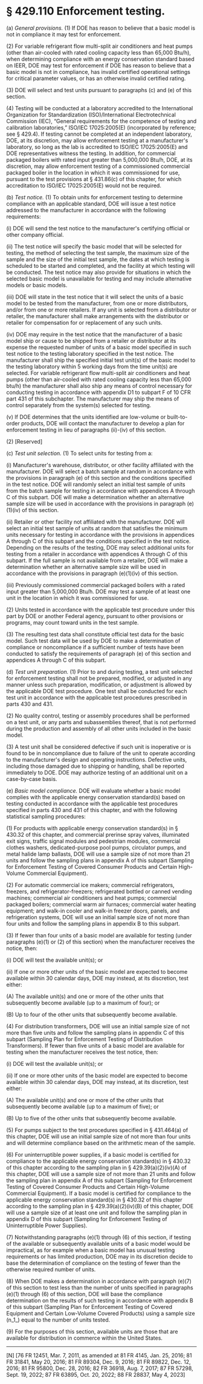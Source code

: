 # § 429.110   Enforcement testing.

(a) *General provisions.* (1) If DOE has reason to believe that a basic model is not in compliance it may test for enforcement.


(2) For variable refrigerant flow multi-split air conditioners and heat pumps (other than air-cooled with rated cooling capacity less than 65,000 Btu/h), when determining compliance with an energy conservation standard based on IEER, DOE may test for enforcement if DOE has reason to believe that a basic model is not in compliance, has invalid certified operational settings for critical parameter values, or has an otherwise invalid certified rating.


(3) DOE will select and test units pursuant to paragraphs (c) and (e) of this section.


(4) Testing will be conducted at a laboratory accredited to the International Organization for Standardization (ISO)/International Electrotechnical Commission (IEC), “General requirements for the competence of testing and calibration laboratories,” ISO/IEC 17025:2005(E) (incorporated by reference; see § 429.4). If testing cannot be completed at an independent laboratory, DOE, at its discretion, may allow enforcement testing at a manufacturer's laboratory, so long as the lab is accredited to ISO/IEC 17025:2005(E) and DOE representatives witness the testing. In addition, for commercial packaged boilers with rated input greater than 5,000,000 Btu/h, DOE, at its discretion, may allow enforcement testing of a commissioned commercial packaged boiler in the location in which it was commissioned for use, pursuant to the test provisions at § 431.86(c) of this chapter, for which accreditation to ISO/IEC 17025:2005(E) would not be required.


(b) *Test notice.* (1) To obtain units for enforcement testing to determine compliance with an applicable standard, DOE will issue a test notice addressed to the manufacturer in accordance with the following requirements:


(i) DOE will send the test notice to the manufacturer's certifying official or other company official.


(ii) The test notice will specify the basic model that will be selected for testing, the method of selecting the test sample, the maximum size of the sample and the size of the initial test sample, the dates at which testing is scheduled to be started and completed, and the facility at which testing will be conducted. The test notice may also provide for situations in which the selected basic model is unavailable for testing and may include alternative models or basic models.


(iii) DOE will state in the test notice that it will select the units of a basic model to be tested from the manufacturer, from one or more distributors, and/or from one or more retailers. If any unit is selected from a distributor or retailer, the manufacturer shall make arrangements with the distributor or retailer for compensation for or replacement of any such units.


(iv) DOE may require in the test notice that the manufacturer of a basic model ship or cause to be shipped from a retailer or distributor at its expense the requested number of units of a basic model specified in such test notice to the testing laboratory specified in the test notice. The manufacturer shall ship the specified initial test unit(s) of the basic model to the testing laboratory within 5 working days from the time unit(s) are selected. For variable refrigerant flow multi-split air conditioners and heat pumps (other than air-cooled with rated cooling capacity less than 65,000 btu/h) the manufacturer shall also ship any means of control necessary for conducting testing in accordance with appendix D1 to subpart F of 10 CFR part 431 of this subchapter. The manufacturer may ship the means of control separately from the system(s) selected for testing.


(v) If DOE determines that the units identified are low-volume or built-to-order products, DOE will contact the manufacturer to develop a plan for enforcement testing in lieu of paragraphs (ii)-(iv) of this section.


(2) [Reserved]


(c) *Test unit selection.* (1) To select units for testing from a:


(i) Manufacturer's warehouse, distributor, or other facility affiliated with the manufacturer. DOE will select a batch sample at random in accordance with the provisions in paragraph (e) of this section and the conditions specified in the test notice. DOE will randomly select an initial test sample of units from the batch sample for testing in accordance with appendices A through C of this subpart. DOE will make a determination whether an alternative sample size will be used in accordance with the provisions in paragraph (e)(1)(iv) of this section.


(ii) Retailer or other facility not affiliated with the manufacturer. DOE will select an initial test sample of units at random that satisfies the minimum units necessary for testing in accordance with the provisions in appendices A through C of this subpart and the conditions specified in the test notice. Depending on the results of the testing, DOE may select additional units for testing from a retailer in accordance with appendices A through C of this subpart. If the full sample is not available from a retailer, DOE will make a determination whether an alternative sample size will be used in accordance with the provisions in paragraph (e)(1)(iv) of this section.


(iii) Previously commissioned commercial packaged boilers with a rated input greater than 5,000,000 Btu/h. DOE may test a sample of at least one unit in the location in which it was commissioned for use.


(2) Units tested in accordance with the applicable test procedure under this part by DOE or another Federal agency, pursuant to other provisions or programs, may count toward units in the test sample.


(3) The resulting test data shall constitute official test data for the basic model. Such test data will be used by DOE to make a determination of compliance or noncompliance if a sufficient number of tests have been conducted to satisfy the requirements of paragraph (e) of this section and appendices A through C of this subpart.


(d) *Test unit preparation.* (1) Prior to and during testing, a test unit selected for enforcement testing shall not be prepared, modified, or adjusted in any manner unless such preparation, modification, or adjustment is allowed by the applicable DOE test procedure. One test shall be conducted for each test unit in accordance with the applicable test procedures prescribed in parts 430 and 431.


(2) No quality control, testing or assembly procedures shall be performed on a test unit, or any parts and subassemblies thereof, that is not performed during the production and assembly of all other units included in the basic model.


(3) A test unit shall be considered defective if such unit is inoperative or is found to be in noncompliance due to failure of the unit to operate according to the manufacturer's design and operating instructions. Defective units, including those damaged due to shipping or handling, shall be reported immediately to DOE. DOE may authorize testing of an additional unit on a case-by-case basis.


(e) *Basic model compliance.* DOE will evaluate whether a basic model complies with the applicable energy conservation standard(s) based on testing conducted in accordance with the applicable test procedures specified in parts 430 and 431 of this chapter, and with the following statistical sampling procedures:


(1) For products with applicable energy conservation standard(s) in § 430.32 of this chapter, and commercial prerinse spray valves, illuminated exit signs, traffic signal modules and pedestrian modules, commercial clothes washers, dedicated-purpose pool pumps, circulator pumps, and metal halide lamp ballasts, DOE will use a sample size of not more than 21 units and follow the sampling plans in appendix A of this subpart (Sampling for Enforcement Testing of Covered Consumer Products and Certain High-Volume Commercial Equipment).


(2) For automatic commercial ice makers; commercial refrigerators, freezers, and refrigerator-freezers; refrigerated bottled or canned vending machines; commercial air conditioners and heat pumps; commercial packaged boilers; commercial warm air furnaces; commercial water heating equipment; and walk-in cooler and walk-in freezer doors, panels, and refrigeration systems, DOE will use an initial sample size of not more than four units and follow the sampling plans in appendix B to this subpart.




(3) If fewer than four units of a basic model are available for testing (under paragraphs (e)(1) or (2) of this section) when the manufacturer receives the notice, then:


(i) DOE will test the available unit(s); or


(ii) If one or more other units of the basic model are expected to become available within 30 calendar days, DOE may instead, at its discretion, test either:


(A) The available unit(s) and one or more of the other units that subsequently become available (up to a maximum of four); or


(B) Up to four of the other units that subsequently become available.


(4) For distribution transformers, DOE will use an initial sample size of not more than five units and follow the sampling plans in appendix C of this subpart (Sampling Plan for Enforcement Testing of Distribution Transformers). If fewer than five units of a basic model are available for testing when the manufacturer receives the test notice, then:


(i) DOE will test the available unit(s); or


(ii) If one or more other units of the basic model are expected to become available within 30 calendar days, DOE may instead, at its discretion, test either:


(A) The available unit(s) and one or more of the other units that subsequently become available (up to a maximum of five); or


(B) Up to five of the other units that subsequently become available.


(5) For pumps subject to the test procedures specified in § 431.464(a) of this chapter, DOE will use an initial sample size of not more than four units and will determine compliance based on the arithmetic mean of the sample.


(6) For uninterruptible power supplies, if a basic model is certified for compliance to the applicable energy conservation standard(s) in § 430.32 of this chapter according to the sampling plan in § 429.39(a)(2)(iv)(A) of this chapter, DOE will use a sample size of not more than 21 units and follow the sampling plan in appendix A of this subpart (Sampling for Enforcement Testing of Covered Consumer Products and Certain High-Volume Commercial Equipment). If a basic model is certified for compliance to the applicable energy conservation standard(s) in § 430.32 of this chapter according to the sampling plan in § 429.39(a)(2)(iv)(B) of this chapter, DOE will use a sample size of at least one unit and follow the sampling plan in appendix D of this subpart (Sampling for Enforcement Testing of Uninterruptible Power Supplies).


(7) Notwithstanding paragraphs (e)(1) through (6) of this section, if testing of the available or subsequently available units of a basic model would be impractical, as for example when a basic model has unusual testing requirements or has limited production, DOE may in its discretion decide to base the determination of compliance on the testing of fewer than the otherwise required number of units.


(8) When DOE makes a determination in accordance with paragraph (e)(7) of this section to test less than the number of units specified in paragraphs (e)(1) through (6) of this section, DOE will base the compliance determination on the results of such testing in accordance with appendix B of this subpart (Sampling Plan for Enforcement Testing of Covered Equipment and Certain Low-Volume Covered Products) using a sample size (n_1_) equal to the number of units tested.


(9) For the purposes of this section, available units are those that are available for distribution in commerce within the United States.



---

[N] [76 FR 12451, Mar. 7, 2011, as amended at 81 FR 4145, Jan. 25, 2016; 81 FR 31841, May 20, 2016; 81 FR 89304, Dec. 9, 2016; 81 FR 89822, Dec. 12, 2016; 81 FR 95800, Dec. 28, 2016; 82 FR 36918, Aug. 7, 2017; 87 FR 57298, Sept. 19, 2022; 87 FR 63895, Oct. 20, 2022; 88 FR 28837, May 4, 2023]




